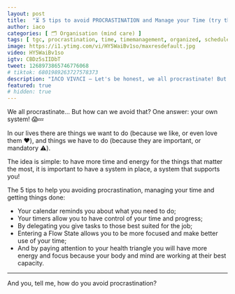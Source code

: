 ```yaml
---
layout: post
title:  "⏳ 5 tips to avoid PROCRASTINATION and Manage your Time (try them)"
author: iaco
categories: [ 🗂️ Organisation (mind care) ]
tags: [ tgc, procrastination, time, timemanagement, organized, schedule, calendar, flow, health, healthtriangle, enjoylife, tips, lifehacks, ideas ]
image: https://i1.ytimg.com/vi/HY5WaiBv1so/maxresdefault.jpg
video: HY5WaiBv1so
igtv: CBDz5sIIDbT
tweet: 1268973865746776068
# tiktok: 6801989263727578373
description: "IΛCO VIVΛCI — Let's be honest, we all procrastinate! But how can we avoid..."
featured: true
# hidden: true
---
```


We all procrastinate... But how can we avoid that? One answer: your own system! 😱💤

In our lives there are things we want to do (because we like, or even love them ❤️), and things we have to do (because they are important, or mandatory ⚠️).

The idea is simple: to have more time and energy for the things that matter the most, it is important to have a system in place, a system that supports you!

The 5 tips to help you avoiding procrastination, managing your time and getting things done:
- Your calendar reminds you about what you need to do;
- Your timers allow you to have control of your time and progress;
- By delegating you give tasks to those best suited for the job;
- Entering a Flow State allows you to be more focused and make better use of your time;
- And by paying attention to your health triangle you will have more energy and focus because your body and mind are working at their best capacity.

___

And you, tell me, how do you avoid procrastination?
